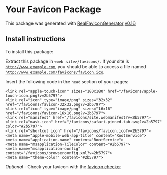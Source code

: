 # Your Favicon Package

This package was generated with [RealFaviconGenerator](https://realfavicongenerator.net/) [v0.16](https://realfavicongenerator.net/change_log#v0.16)

## Install instructions

To install this package:

Extract this package in <code>&lt;web site&gt;/favicons/</code>. If your site is <code>http://www.example.com</code>, you should be able to access a file named <code>http://www.example.com/favicons/favicon.ico</code>.

Insert the following code in the `head` section of your pages:

    <link rel="apple-touch-icon" sizes="180x180" href="/favicons/apple-touch-icon.png?v=2b5797">
    <link rel="icon" type="image/png" sizes="32x32" href="/favicons/favicon-32x32.png?v=2b5797">
    <link rel="icon" type="image/png" sizes="16x16" href="/favicons/favicon-16x16.png?v=2b5797">
    <link rel="manifest" href="/favicons/site.webmanifest?v=2b5797">
    <link rel="mask-icon" href="/favicons/safari-pinned-tab.svg?v=2b5797" color="#2b5797">
    <link rel="shortcut icon" href="/favicons/favicon.ico?v=2b5797">
    <meta name="apple-mobile-web-app-title" content="RootService">
    <meta name="application-name" content="RootService">
    <meta name="msapplication-TileColor" content="#2b5797">
    <meta name="msapplication-config" content="/favicons/browserconfig.xml?v=2b5797">
    <meta name="theme-color" content="#2b5797">

*Optional* - Check your favicon with the [favicon checker](https://realfavicongenerator.net/favicon_checker)